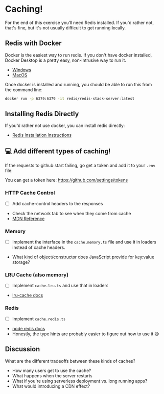 # Caching!

For the end of this exercise you'll need Redis installed. If you'd rather not, that's fine, but it's not usually difficult to get running locally.

## Redis with Docker

Docker is the easiest way to run redis. If you don't have docker installed, Docker Desktop is a pretty easy, non-intrusive way to run it.

- [Windows](https://docs.docker.com/desktop/install/windows-install/)
- [MacOS](https://docs.docker.com/desktop/install/mac-install/)

Once docker is installed and running, you should be able to run this from the command line:

```sh
docker run -p 6379:6379 -it redis/redis-stack-server:latest
```

## Installing Redis Directly

If you'd rather not use docker, you can install redis directly:

- [Redis Installation Instructions](https://developer.redis.com/develop/node/gettingstarted/)

## 💻 Add different types of caching!

If the requests to github start failing, go get a token and add it to your `.env` file:

You can get a token here: https://github.com/settings/tokens

### HTTP Cache Control

- [ ] Add cache-control headers to the responses
- Check the network tab to see when they come from cache
- [MDN Reference](https://developer.mozilla.org/en-US/docs/Web/HTTP/Headers/Cache-Control)

### Memory

- [ ] Implement the interface in the `cache.memory.ts` file and use it in loaders instead of cache headers.
- What kind of object/constructor does JavaScript provide for key:value storage?

### LRU Cache (also memory)

- [ ] Implement `cache.lru.ts` and use that in loaders
- [lru-cache docs](https://github.com/isaacs/node-lru-cache)

### Redis

- [ ] Implement `cache.redis.ts`
- [node redis docs](https://redis.js.org/)
- Honestly, the type hints are probably easier to figure out how to use it 😅

## Discussion

What are the different tradeoffs between these kinds of caches?

- How many users get to use the cache?
- What happens when the server restarts
- What if you're using serverless deployment vs. long running apps?
- What would introducing a CDN effect?
